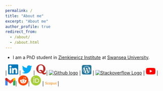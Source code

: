 ```yaml
---
permalink: /
title: "About me"
excerpt: "About me"
author_profile: true
redirect_from: 
  - /about/
  - /about.html
---
```


* I am a PhD student in [Zienkiewicz Institute](https://www.swansea.ac.uk/science-and-engineering/research/zienkiewicz-institute-for-modelling-data-ai/)  at [Swansea University](https://www.swansea.ac.uk/).


| [<img src="Asset/Linkedin.svg" alt="Linkedin Logo" width="32">](https://www.linkedin.com/in/prak-sharma/) | [<img src="Asset/Twitter.svg" alt="Twitter Logo" width="32">](https://twitter.com/prakhar962) | [<img src="Asset/quora.png" alt="quora logo" width="32">](https://www.quora.com/profile/Prakhar-Sharma-290)| [<img src="https://cdn.svgporn.com/logos/github-icon.svg" alt="Github logo" width="34">](https://github.com/praksharma) | [<img src="Asset/wordpress.svg" alt="wordpress Logo" width="30">](https://prakhar962.wordpress.com/) | [<img src="https://cdn.svgporn.com/logos/stackoverflow-icon.svg" alt="Stackoverflow Logo" width="28">](https://stackoverflow.com/users/14598633/prakhar-sharma) | [<img src="Asset/youtube.svg" alt="youtube Logo" width="30">](https://www.youtube.com/@wonder_hd) | [<img src="Asset/gmail.svg" alt="Gmail logo" width="32">](mailto:prakhars962@gmail.com)| [<img src="Asset/reddit.svg" alt="reddit logo" width="32">](https://www.reddit.com/user/Captain-Thor)| [<img src="Asset/ORCID.svg.png" alt="orcid logo" width="32">](https://orcid.org/my-orcid?orcid=0000-0002-7635-1857) | [<img src="Asset/Scopus.png" alt="scopus logo" width="40">](https://www.scopus.com/authid/detail.uri?authorId=57693143700)|